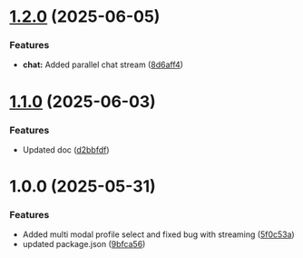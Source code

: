 # [1.2.0](https://github.com/Ikarza/openrouter-cli/compare/v1.1.0...v1.2.0) (2025-06-05)


### Features

* **chat:** Added parallel chat stream ([8d6aff4](https://github.com/Ikarza/openrouter-cli/commit/8d6aff4b1c69560f8f15e424ca9a6422e7cb1260))

# [1.1.0](https://github.com/Ikarza/openrouter-cli/compare/v1.0.0...v1.1.0) (2025-06-03)


### Features

* Updated doc ([d2bbfdf](https://github.com/Ikarza/openrouter-cli/commit/d2bbfdffea9595159499b7ee46d623c582436feb))

# 1.0.0 (2025-05-31)


### Features

* Added multi modal profile select and fixed bug with streaming ([5f0c53a](https://github.com/Ikarza/openrouter-cli/commit/5f0c53a3b26617dfe1e7c954527c441a4f2d3655))
* updated package.json ([9bfca56](https://github.com/Ikarza/openrouter-cli/commit/9bfca566393792fd1206bf97b5a0fbc950cd5157))
